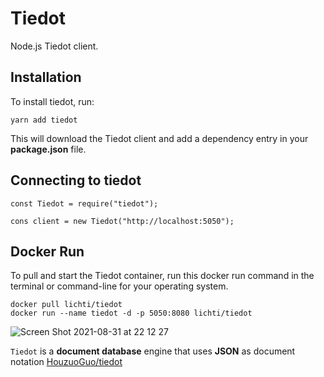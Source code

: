 # Tiedot

Node.js Tiedot client.

## Installation

To install tiedot, run:

    yarn add tiedot
    
This will download the Tiedot client and add a dependency entry in your **package.json** file.

## Connecting to tiedot

```JS
const Tiedot = require("tiedot");

cons client = new Tiedot("http://localhost:5050");
```


## Docker Run 

To pull and start the Tiedot container, run this docker run command in the terminal or command-line for your operating system.

    docker pull lichti/tiedot
    docker run --name tiedot -d -p 5050:8080 lichti/tiedot
    
![Screen Shot 2021-08-31 at 22 12 27](https://user-images.githubusercontent.com/1306620/131562061-8b6aa0ca-7943-41d3-aab9-66027ac283ee.png)

`Tiedot` is a **document database** engine that uses **JSON** as document notation [HouzuoGuo/tiedot](https://github.com/HouzuoGuo/tiedot)
